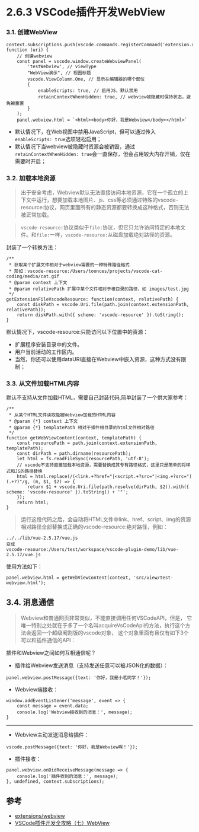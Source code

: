 # 2.6.3 VSCode插件开发WebView


### 3.1. 创建WebView

```
context.subscriptions.push(vscode.commands.registerCommand('extension.demo.openWebview', function (uri) {
	// 创建webview
	const panel = vscode.window.createWebviewPanel(
		'testWebview', // viewType
		"WebView演示", // 视图标题
		vscode.ViewColumn.One, // 显示在编辑器的哪个部位
		{
			enableScripts: true, // 启用JS，默认禁用
			retainContextWhenHidden: true, // webview被隐藏时保持状态，避免被重置
		}
	);
	panel.webview.html = `<html><body>你好，我是Webview</body></html>`
```
>
- 默认情况下，在Web视图中禁用JavaScript，但可以通过传入`enableScripts: true`选项轻松启用；
- 默认情况下当webview被隐藏时资源会被销毁，通过`retainContextWhenHidden: true`会一直保存，但会占用较大内存开销，仅在需要时开启；



### 3.2. 加载本地资源
>出于安全考虑，Webview默认无法直接访问本地资源，它在一个孤立的上下文中运行，想要加载本地图片、js、css等必须通过特殊的vscode-resource:协议，网页里面所有的静态资源都要转换成这种格式，否则无法被正常加载。

>`vscode-resource:`协议类似于`file:`协议，但它只允许访问特定的本地文件。和`file:`一样，`vscode-resource:`从磁盘加载绝对路径的资源。

封装了一个转换方法：
```
/**
 * 获取某个扩展文件相对于webview需要的一种特殊路径格式
 * 形如：vscode-resource:/Users/toonces/projects/vscode-cat-coding/media/cat.gif
 * @param context 上下文
 * @param relativePath 扩展中某个文件相对于根目录的路径，如 images/test.jpg
 */
getExtensionFileVscodeResource: function(context, relativePath) {
	const diskPath = vscode.Uri.file(path.join(context.extensionPath, relativePath));
	return diskPath.with({ scheme: 'vscode-resource' }).toString();
}
```
默认情况下，vscode-resource:只能访问以下位置中的资源：

- 扩展程序安装目录中的文件。
- 用户当前活动的工作区内。
- 当然，你还可以使用dataURI直接在Webview中嵌入资源，这种方式没有限制；


### 3.3. 从文件加载HTML内容
默认不支持从文件加载HTML，需要自己封装代码,简单封装了一个供大家参考：

```
/**
 * 从某个HTML文件读取能被Webview加载的HTML内容
 * @param {*} context 上下文
 * @param {*} templatePath 相对于插件根目录的html文件相对路径
 */
function getWebViewContent(context, templatePath) {
	const resourcePath = path.join(context.extensionPath, templatePath);
	const dirPath = path.dirname(resourcePath);
	let html = fs.readFileSync(resourcePath, 'utf-8');
	// vscode不支持直接加载本地资源，需要替换成其专有路径格式，这里只是简单的将样式和JS的路径替换
	html = html.replace(/(<link.+?href="|<script.+?src="|<img.+?src=")(.+?)"/g, (m, $1, $2) => {
		return $1 + vscode.Uri.file(path.resolve(dirPath, $2)).with({ scheme: 'vscode-resource' }).toString() + '"';
	});
	return html;
}
```
>运行这段代码之后，会自动将HTML文件中link、href、script、img的资源相对路径全部替换成正确的vscode-resource:绝对路径，例如：
```
../../lib/vue-2.5.17/vue.js
变成
vscode-resource:/Users/test/workspace/vscode-plugin-demo/lib/vue-2.5.17/vue.js
```

使用方法如下：

```
panel.webview.html = getWebViewContent(context, 'src/view/test-webview.html');
```

## 3.4. 消息通信
>Webview和普通网页非常类似，不能直接调用任何VSCodeAPI，但是，
它唯一特别之处就在于多了一个名叫acquireVsCodeApi的方法，执行这个方法会返回一个超级阉割版的vscode对象，
这个对象里面有且仅有如下3个可以和插件通信的API：

插件和Webview之间如何互相通信呢？

- 插件给Webview发送消息（支持发送任意可以被JSON化的数据）：
```
panel.webview.postMessage({text: '你好，我是小茗同学！'});
```

- Webview端接收：
```
window.addEventListener('message', event => {
	const message = event.data;
	console.log('Webview接收到的消息：', message);
}
```

---------------

- Webview主动发送消息给插件：
```
vscode.postMessage({text: '你好，我是Webview啊！'});
```

- 插件接收：

```
panel.webview.onDidReceiveMessage(message => {
	console.log('插件收到的消息：', message);
}, undefined, context.subscriptions);
```


## 参考
- [extensions/webview](https://code.visualstudio.com/docs/extensions/webview)
- [VSCode插件开发全攻略（七）WebView](http://blog.haoji.me/vscode-plugin-webview.html)
